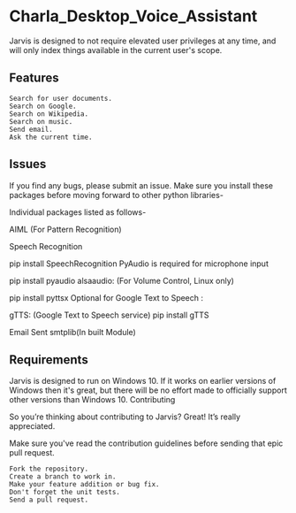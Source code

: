 # Charla_Desktop_Voice_Assistant

Jarvis is designed to not require elevated user privileges at any time, and will only index things available in the current user's scope.

## Features

    Search for user documents.
    Search on Google.
    Search on Wikipedia.
    Search on music.
    Send email.
    Ask the current time.
    
## Issues

If you find any bugs, please submit an issue.
Make sure you install these packages before moving forward to other python libraries-

Individual packages listed as follows-

AIML (For Pattern Recognition)

Speech Recognition

pip install SpeechRecognition
PyAudio is required for microphone input

pip install pyaudio
alsaaudio: (For Volume Control, Linux only)

pip install pyttsx
Optional for Google Text to Speech :

gTTS: (Google Text to Speech service)
pip install gTTS

Email Sent
smtplib(In built Module)

## Requirements

Jarvis is designed to run on Windows 10. If it works on earlier versions of Windows then it's great, but there will be no effort made to officially support other versions than Windows 10.
Contributing

So you’re thinking about contributing to Jarvis? Great! It’s really appreciated.

Make sure you've read the contribution guidelines before sending that epic pull request.

    Fork the repository.
    Create a branch to work in.
    Make your feature addition or bug fix.
    Don't forget the unit tests.
    Send a pull request.
